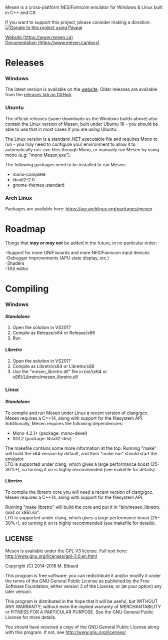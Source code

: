 Mesen is a cross-platform NES/Famicom emulator for Windows & Linux built in C++ and C#.

If you want to support this project, please consider making a donation:  
<a href="https://www.paypal.com/cgi-bin/webscr?cmd=_s-xclick&hosted_button_id=W97QP2LYC9H4W"><img src="https://www.paypalobjects.com/en_US/i/btn/btn_donate_LG.gif" title="Donate to this project using Paypal" alt="Donate to this project using Paypal"/></a>

[Website (https://www.mesen.ca)](https://www.mesen.ca)  
[Documentation (https://www.mesen.ca/docs)](https://www.mesen.ca/docs)

# Releases #

### Windows ###

The latest version is available on the [website](https://www.mesen.ca).  Older releases are available from the [releases tab on GitHub](https://github.com/SourMesen/Mesen/releases).

### Ubuntu ###
The official releases (same downloads as the Windows builds above) also contain the Linux version of Mesen, built under Ubuntu 16 - you should be able to use that in most cases if you are using Ubuntu.  

The Linux version is a standard .NET executable file and requires Mono to run - you may need to configure your environment to allow it to automatically run .exe files through Mono, or manually run Mesen by using mono (e.g: "mono Mesen.exe").  

The following packages need to be installed to run Mesen:
* mono-complete
* libsdl2-2.0
* gnome-themes-standard

### Arch Linux ###  
Packages are available here: https://aur.archlinux.org/packages/mesen

# Roadmap #
Things that ***may or may not*** be added in the future, in no particular order:

-Support for more UNIF boards and more NES/Famicom input devices  
-Debugger improvements (APU state display, etc.)  
-Shaders  
-TAS editor  

# Compiling #

### Windows ###

#### *Standalone* ####
1) Open the solution in VS2017
2) Compile as Release/x64 or Release/x86  
3) Run  

#### *Libretro* ####
1) Open the solution in VS2017
2) Compile as Libretro/x64 or Libretro/x86  
3) Use the "mesen_libretro.dll" file in bin/(x64 or x86)/Libretro/mesen_libretro.dll


### Linux ###

#### *Standalone* ####

To compile and run Mesen under Linux a recent version of clang/gcc.  Mesen requires a C++14, along with support for the filesystem API. Additionally, Mesen requires the following dependencies:
* Mono 4.2.1+  (package: mono-devel)
* SDL2  (package: libsdl2-dev)

The makefile contains some more information at the top.  Running "make" will build the x64 version by default, and then "make run" should start the emulator.  
LTO is supported under clang, which gives a large performance boost (25-30%+), so turning it on is highly recommended (see makefile for details).  

#### *Libretro* ####

To compile the libretro core you will need a recent version of clang/gcc.  Mesen requires a C++14, along with support for the filesystem API.

Running "make libretro" will build the core and put it in "bin/mesen_libretro.(x64 or x86).so".  
LTO is supported under clang, which gives a large performance boost (25-30%+), so turning it on is highly recommended (see makefile for details).  

## LICENSE ##

Mesen is available under the GPL V3 license.  Full text here: http://www.gnu.org/licenses/gpl-3.0.en.html

Copyright (C) 2014-2018 M. Bibaud


This program is free software: you can redistribute it and/or modify
it under the terms of the GNU General Public License as published by
the Free Software Foundation, either version 3 of the License, or
(at your option) any later version.

This program is distributed in the hope that it will be useful,
but WITHOUT ANY WARRANTY; without even the implied warranty of
MERCHANTABILITY or FITNESS FOR A PARTICULAR PURPOSE.  See the
GNU General Public License for more details.

You should have received a copy of the GNU General Public License
along with this program.  If not, see <http://www.gnu.org/licenses/>.
